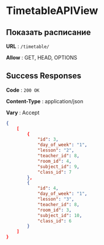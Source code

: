 # TimetableAPIView

## Показать расписание

**URL** : `/timetable/`

**Allow** : GET, HEAD, OPTIONS

## Success Responses

**Code** : `200 OK`

**Content-Type** : application/json

**Vary** : Accept

```json
{
    [
        {
            "id": 3,
            "day_of_week": "1",
            "lesson": "2",
            "teacher_id": 8,
            "room_id": 4,
            "subject_id": 9,
            "class_id": 7
        },
        {
            "id": 4,
            "day_of_week": "1",
            "lesson": "3",
            "teacher_id": 8,
            "room_id": 3,
            "subject_id": 10,
            "class_id": 6
        }
    ]
}
```